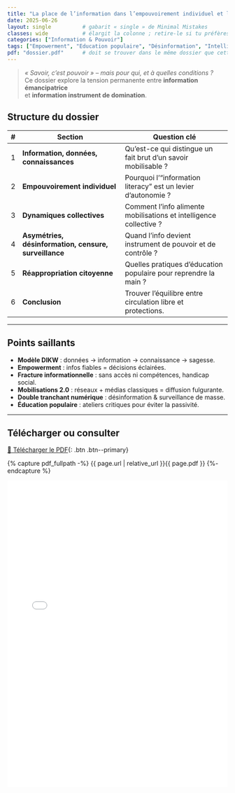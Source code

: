 ```yaml
---
title: "La place de l’information dans l’empouvoirement individuel et le pouvoir d’agir collectif"
date: 2025-06-26
layout: single          # gabarit « single » de Minimal Mistakes
classes: wide           # élargit la colonne ; retire-le si tu préfères étroit
categories: ["Information & Pouvoir"]
tags: ["Empowerment", "Education populaire", "Désinformation", "Intelligence collective"]
pdf: "dossier.pdf"      # doit se trouver dans le même dossier que cette fiche
---
```


> *« Savoir, c’est pouvoir » – mais pour qui, et à quelles conditions ?*  
> Ce dossier explore la tension permanente entre **information émancipatrice**  
> et **information instrument de domination**.

## Structure du dossier

| # | Section | Question clé |
|---|---------|--------------|
| 1 | **Information, données, connaissances** | Qu’est-ce qui distingue un fait brut d’un savoir mobilisable ? |
| 2 | **Empouvoirement individuel** | Pourquoi l’“information literacy” est un levier d’autonomie ? |
| 3 | **Dynamiques collectives** | Comment l’info alimente mobilisations et intelligence collective ? |
| 4 | **Asymétries, désinformation, censure, surveillance** | Quand l’info devient instrument de pouvoir et de contrôle ? |
| 5 | **Réappropriation citoyenne** | Quelles pratiques d’éducation populaire pour reprendre la main ? |
| 6 | **Conclusion** | Trouver l’équilibre entre circulation libre et protections. |

---

## Points saillants

* **Modèle DIKW** : données → information → connaissance → sagesse.  
* **Empowerment** : infos fiables = décisions éclairées.  
* **Fracture informationnelle** : sans accès ni compétences, handicap social.  
* **Mobilisations 2.0** : réseaux + médias classiques = diffusion fulgurante.  
* **Double tranchant numérique** : désinformation & surveillance de masse.  
* **Éducation populaire** : ateliers critiques pour éviter la passivité.

---

## Télécharger ou consulter

[💾 Télécharger le PDF](dossier.pdf){: .btn .btn--primary}

{% capture pdf_fullpath -%}
{{ page.url | relative_url }}{{ page.pdf }}
{%- endcapture %}

<iframe
  src="{{ '/assets/pdfjs/web/viewer.html' | relative_url }}?file={{ pdf_fullpath | url_encode }}"
  style="width:100%;height:700px;border:none;"
  loading="lazy">
</iframe>
